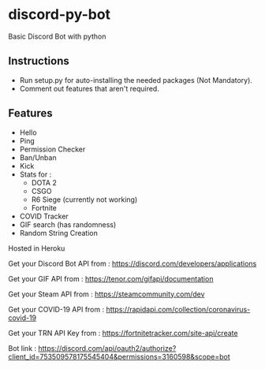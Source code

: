 # discord-py-bot
 Basic Discord Bot with python

## Instructions
* Run setup.py for auto-installing the needed packages (Not Mandatory).
* Comment out features that aren't required.

## Features
* Hello
* Ping
* Permission Checker
* Ban/Unban
* Kick
* Stats for :
  * DOTA 2
  * CSGO
  * R6 Siege (currently not working)
  * Fortnite
* COVID Tracker
* GIF search (has randomness)
* Random String Creation

Hosted in Heroku

Get your Discord Bot API from : https://discord.com/developers/applications

Get your GIF API from : https://tenor.com/gifapi/documentation

Get your Steam API from : https://steamcommunity.com/dev

Get  your COVID-19 API from : https://rapidapi.com/collection/coronavirus-covid-19

Get your TRN API Key from : https://fortnitetracker.com/site-api/create

Bot link : https://discord.com/api/oauth2/authorize?client_id=753509578175545404&permissions=3160598&scope=bot
